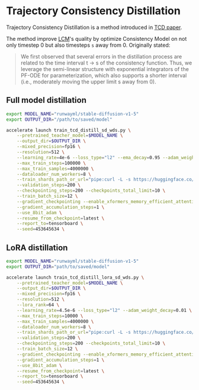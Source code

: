 # Trajectory Consistency Distillation
Trajectory Consistency Distillation is a method introduced in [TCD paper](https://arxiv.org/abs/2402.19159).

The method improve [LCM](https://arxiv.org/abs/2310.04378)'s quality by optimize Consistency Model on not only timestep 0 but also timesteps `s` away from 0.
Originally stated:
> We first observed that several errors in the distillation process are related to the time interval
t → s of the consistency function. Thus, we leverage the semi-linear structure with exponential integrators of the PF-ODE
for parameterization, which also supports a shorter interval (i.e., moderately moving the upper limit s away from 0).

## Full model distillation

```bash
export MODEL_NAME="runwayml/stable-diffusion-v1-5"
export OUTPUT_DIR="/path/to/saved/model"

accelerate launch train_tcd_distill_sd_wds.py \
    --pretrained_teacher_model=$MODEL_NAME \
    --output_dir=$OUTPUT_DIR \
    --mixed_precision=fp16 \
    --resolution=512 \
    --learning_rate=4e-6 --loss_type="l2" --ema_decay=0.95 --adam_weight_decay=0.01 \
    --max_train_steps=100000 \
    --max_train_samples=4000000 \
    --dataloader_num_workers=8 \
    --train_shards_path_or_url="pipe:curl -L -s https://huggingface.co/datasets/laion/conceptual-captions-12m-webdataset/resolve/main/data/{00000..01099}.tar?download=true" \
    --validation_steps=200 \
    --checkpointing_steps=200 --checkpoints_total_limit=10 \
    --train_batch_size=12 \
    --gradient_checkpointing --enable_xformers_memory_efficient_attention \
    --gradient_accumulation_steps=1 \
    --use_8bit_adam \
    --resume_from_checkpoint=latest \
    --report_to=tensorboard \
    --seed=453645634 \
```

## LoRA distillation
```bash
export MODEL_NAME="runwayml/stable-diffusion-v1-5"
export OUTPUT_DIR="path/to/saved/model"

accelerate launch train_tcd_distill_lora_sd_wds.py \
    --pretrained_teacher_model=$MODEL_NAME \
    --output_dir=$OUTPUT_DIR \
    --mixed_precision=fp16 \
    --resolution=512 \
    --lora_rank=64 \
    --learning_rate=4.5e-6 --loss_type="l2" --adam_weight_decay=0.01 \
    --max_train_steps=10000 \
    --max_train_samples=4000000 \
    --dataloader_num_workers=8 \
    --train_shards_path_or_url="pipe:curl -L -s https://huggingface.co/datasets/laion/conceptual-captions-12m-webdataset/resolve/main/data/{00000..01099}.tar?download=true" \
    --validation_steps=200 \
    --checkpointing_steps=200 --checkpoints_total_limit=10 \
    --train_batch_size=12 \
    --gradient_checkpointing --enable_xformers_memory_efficient_attention \
    --gradient_accumulation_steps=1 \
    --use_8bit_adam \
    --resume_from_checkpoint=latest \
    --report_to=tensorboard \
    --seed=453645634 \
```
